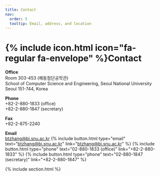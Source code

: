 ```yaml
---
title: Contact
nav:
  order: 5
  tooltip: Email, address, and location
---
```


# {% include icon.html icon="fa-regular fa-envelope" %}Contact

**Office**  
Room 303-453 (해동첨단공학관)  
School of Computer Science and Engineering, Seoul National University  
Seoul 151-744, Korea

**Phone**  
+82-2-880-1833 (office)  
+82-2-880-1847 (secretary)  

**Fax**  
+82-2-875-2240  

**Email**  
[btzhang@bi.snu.ac.kr](mailto:btzhang@bi.snu.ac.kr)
{%
  include button.html
  type="email"
  text="btzhang@bi.snu.ac.kr"
  link="btzhang@bi.snu.ac.kr"
%}
{%
  include button.html
  type="phone"
  text="02-880-1833 (office)"
  link="+82-2-880-1833"
%}
{%
  include button.html
  type="phone"
  text="02-880-1847 (secretary)"
  link="+82-2-880-1847"
%}

{% include section.html %}

